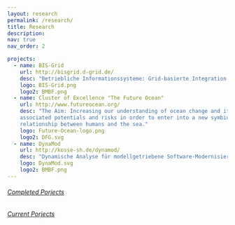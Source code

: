```yaml
---
layout: research
permalink: /research/
title: Research
description: 
nav: true
nav_order: 2

projects:
  - name: BIS-Grid
    url: http://bisgrid.d-grid.de/
    desc: "Betriebliche Informationssysteme: Grid-basierte Integration und Orchestrierung"
    logo: BIS-Grid.png
    logo2: BMBF.png
  - name: Cluster of Excellence "The Future Ocean"
    url: http://www.futureocean.org/
    desc: "The Aim: Increasing our understanding of ocean change and its
    associated potentials and risks in order to enter into a new symbiotic
    relationship between humans and the sea."
    logo: Future-Ocean-logo.png
    logo2: DFG.svg
  - name: DynaMod
    url: http://kosse-sh.de/dynamod/
    desc: "Dynamische Analyse für modellgetriebene Software-Modernisierung"
    logo: DynaMod.svg
    logo2: BMBF.png
---
```


###### [Completed Porjects](/research/completed-projects/)

###### [Current Porjects](/research/current-projects/)
